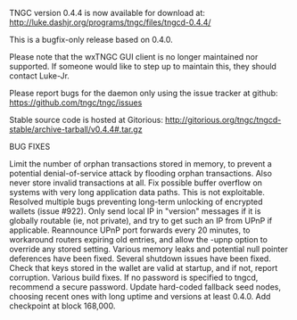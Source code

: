 TNGC version 0.4.4 is now available for download at:
http://luke.dashjr.org/programs/tngc/files/tngcd-0.4.4/

This is a bugfix-only release based on 0.4.0.

Please note that the wxTNGC GUI client is no longer maintained nor supported. If someone would like to step up to maintain this, they should contact Luke-Jr.

Please report bugs for the daemon only using the issue tracker at github:
https://github.com/tngc/tngc/issues

Stable source code is hosted at Gitorious:
http://gitorious.org/tngc/tngcd-stable/archive-tarball/v0.4.4#.tar.gz

BUG FIXES

Limit the number of orphan transactions stored in memory, to prevent a potential denial-of-service attack by flooding orphan transactions. Also never store invalid transactions at all.
Fix possible buffer overflow on systems with very long application data paths. This is not exploitable.
Resolved multiple bugs preventing long-term unlocking of encrypted wallets (issue #922).
Only send local IP in "version" messages if it is globally routable (ie, not private), and try to get such an IP from UPnP if applicable.
Reannounce UPnP port forwards every 20 minutes, to workaround routers expiring old entries, and allow the -upnp option to override any stored setting.
Various memory leaks and potential null pointer deferences have been
fixed.
Several shutdown issues have been fixed.
Check that keys stored in the wallet are valid at startup, and if not,
report corruption.
Various build fixes.
If no password is specified to tngcd, recommend a secure password.
Update hard-coded fallback seed nodes, choosing recent ones with long uptime and versions at least 0.4.0.
Add checkpoint at block 168,000.

